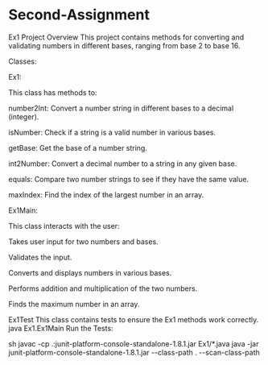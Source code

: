 # Second-Assignment
Ex1 Project
Overview
This project contains methods for converting and validating numbers in different bases, ranging from base 2 to base 16.

Classes:

Ex1:

This class has methods to:

number2Int: Convert a number string in different bases to a decimal (integer).

isNumber: Check if a string is a valid number in various bases.

getBase: Get the base of a number string.

int2Number: Convert a decimal number to a string in any given base.

equals: Compare two number strings to see if they have the same value.

maxIndex: Find the index of the largest number in an array.

Ex1Main:

This class interacts with the user:

Takes user input for two numbers and bases.

Validates the input.

Converts and displays numbers in various bases.

Performs addition and multiplication of the two numbers.

Finds the maximum number in an array.

Ex1Test
This class contains tests to ensure the Ex1 methods work correctly.
java Ex1.Ex1Main
Run the Tests:

sh
javac -cp .:junit-platform-console-standalone-1.8.1.jar Ex1/*.java
java -jar junit-platform-console-standalone-1.8.1.jar --class-path . --scan-class-path
